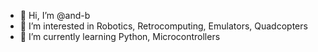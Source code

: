 - 👋 Hi, I’m @and-b
- 👀 I’m interested in Robotics, Retrocomputing, Emulators, Quadcopters
- 🌱 I’m currently learning Python, Microcontrollers

<!---
and-b/and-b is a ✨ special ✨ repository because its `README.md` (this file) appears on your GitHub profile.
You can click the Preview link to take a look at your changes.
--->
